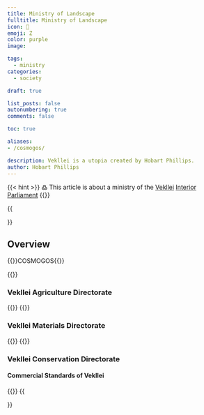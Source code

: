 ```yaml
---
title: Ministry of Landscape
fulltitle: Ministry of Landscape
icon: 🌋
emoji: Ζ
color: purple
image: 

tags: 
  - ministry
categories:
  - society

draft: true

list_posts: false
autonumbering: true
comments: false

toc: true

aliases:
- /cosmogos/

description: Vekllei is a utopia created by Hobart Phillips.
author: Hobart Phillips
---
```

{{< hint >}}
߷ This article is about a ministry of the [Vekllei](/utopia/vekllei/) [Interior Parliament](/utopia/society/state/government/interior/)
{{</hint>}}

{{<section>}}
## Overview
{{<boxtag teal>}}COSMOGOS{{</boxtag>}}

{{<outline>}}
### Vekllei Agriculture Directorate
{{</outline>}}
{{<outline>}}
### Vekllei Materials Directorate
{{</outline>}}
{{<outline>}}
### Vekllei Conservation Directorate

#### Commercial Standards of Vekllei

{{</outline>}}
{{</section>}}